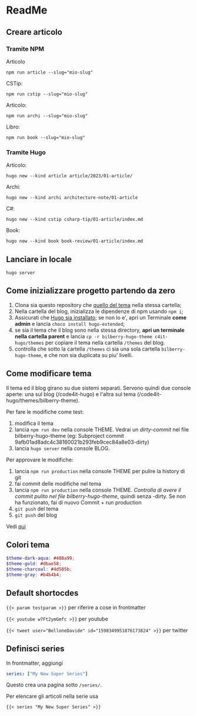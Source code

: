 # ReadMe

## Creare articolo

### Tramite NPM

Articolo

```plaintext
npm run article --slug="mio-slug"
```

CSTip:

```plaintext
npm run cstip --slug="mio-slug"
```

Articolo:

```plaintext
npm run archi --slug="mio-slug"
```

Libro:

```plaintext
npm run book --slug="mio-slug"
```

### Tramite Hugo

Articolo:

```plaintext
hugo new --kind article article/2023/01-article/
```

Archi:

```plaintext
hugo new --kind archi architecture-note/01-article
```

C#:

```plaintext
hugo new --kind cstip csharp-tip/01-article/index.md
```

Book:

```plaintext
hugo new --kind book book-review/01-article/index.md
```

## Lanciare in locale

```plaintext
hugo server
```

## Come inizializzare progetto partendo da zero

1. Clona sia questo repository che [quello del tema](https://github.com/code4it-dev/bilberry-hugo-theme) nella stessa cartella;
2. Nella cartella del blog, inizializza le dipendenze di npm usando `npm i`;
3. Assicurati che [Hugo sia installato](https://gohugo.io/installation/windows/); se non lo e', apri un Terminale **come admin** e lancia `choco install hugo-extended`;
4. se sia il tema che il blog sono nella stessa directory, **apri un terminale nella cartella parent** e lancia `cp -r bilberry-hugo-theme c4it-hugo/themes` per copiare il tema nella cartella `/themes` del blog. 
5. controlla che sotto la cartella `/themes` ci sia una sola cartella `bilberry-hugo-theme`, e che non sia duplicata su piu' livelli.

## Come modificare tema

Il tema ed il blog girano su due sistemi separati. Servono quindi due console aperte: una sul blog (/code4it-hugo) e l'altra sul tema (/code4it-hugo/themes/bilberry-theme).

Per fare le modifiche come test:

1. modifica il tema
2. lancia `npm run dev` nella console THEME. Vedrai un _dirty-commit_ nel file bilberry-hugo-theme (eg: Subproject commit 9afb01ad8adc4c38160021b293feb9cec84a8e03-dirty)
3. lancia `hugo server` nella console BLOG.

Per approvare le modifiche:

1. lancia `npm run production` nella console THEME per pulire la history di git
2. fai commit delle modifiche nel tema
3. lancia `npm run production` nella console THEME. _Controlla di avere il commit pulito nel file bilberry-hugo-theme_, quindi senza -dirty. Se non ha funzionato, fai di nuovo Commit + run production
4. `git push` del tema
5. `git push` del blog

Vedi [qui](https://github.com/code4it-dev/c4it-hugo/pull/4)

## Colori tema

```scss
$theme-dark-aqua: #488a99;
$theme-gold: #dbae58;
$theme-charcoal: #4d585b;
$theme-gray: #b4b4b4;
```

## Default shortocdes

`{{< param testparam >}}` per riferire a cose in frontmatter

`{{< youtube w7Ft2ymGmfc >}}` per youtube

`{{< tweet user="BelloneDavide" id="1598349951876173824" >}}` per twitter

## Definisci series

In frontmatter, aggiungi

```yml
series: ["My New Super Series"]
```

Questo crea una pagina sotto `/series/`.

Per elencare gli articoli nella serie usa

`{{< series "My New Super Series" >}}`
